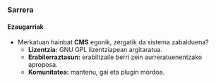### Sarrera
#### Ezaugarriak

- Merkatuan hainbat **CMS** egonik, zergatik da sistema zabalduena?
    - **Lizentzia:** GNU GPL lizentziapean argitaratua.
    - **Erabilerraztasun:** erabiltzaile berri zein aurreratuenentzako aproposa.
    - **Komunitatea:** mantenu, gai eta plugin mordoa.
